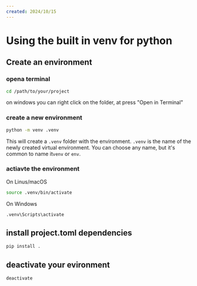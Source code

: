 ```yaml
---
created: 2024/10/15
---
```

# Using the built in venv for python

## Create an environment

### opena  terminal

```bash
cd /path/to/your/project
```

on windows you can right click on the folder, at press "Open in Terminal"

### create a new environment

```bash
python -m venv .venv
```

This will create a `.venv` folder with the environment.
`.venv` is the name of the newly created virtual environment. You can choose any name, but it's common to name it`venv` or `env`.

### actiavte the environment

On Linus/macOS

```bash
source .venv/bin/activate
```

On Windows

```bash
.venv\Scripts\activate
```

## install project.toml dependencies
```bash
pip install .
```

## deactivate your evironment

```bash
deactivate
```
